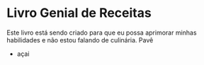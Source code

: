 # Livro Genial de Receitas
Este livro está sendo criado para que eu possa aprimorar minhas habilidades e não estou falando de culinária.
Pavê
- açai
